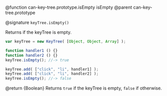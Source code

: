 @function can-key-tree.prototype.isEmpty isEmpty
@parent can-key-tree.prototype

@signature `keyTree.isEmpty()`

Returns if the keyTree is empty.

```js
var keyTree = new KeyTree( [Object, Object, Array] );

function handler1 () {}
function handler2 () {}
keyTree.isEmpty(); //-> true

keyTree.add( ["click", "li", handler1] );
keyTree.add( ["click", "li", handler2] );
keyTree.isEmpty(); //-> false
```

@return {Boolean} Returns `true` if the keyTree is empty, `false` if otherwise.
